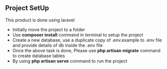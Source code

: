 ## Project SetUp
This product is done using laravel 

<ul>
    <li>Initially move the project to a folder</li>
    <li>Use <b>composer install</b> command in terminal to setup the project </li>
    <li>Create a  new database, use a duplicate copy of .env.example to .env file and provide details of db inside the .env file</li>
    <li>Once the above task is done, Please use <b>php artisan migrate</b> command to create database tables </li>
    <li>By using <b>php artisan serve</b> command to run the project </li>
<ul>
